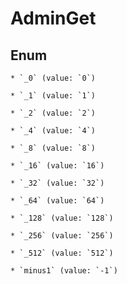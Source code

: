 
# AdminGet

## Enum


    * `_0` (value: `0`)

    * `_1` (value: `1`)

    * `_2` (value: `2`)

    * `_4` (value: `4`)

    * `_8` (value: `8`)

    * `_16` (value: `16`)

    * `_32` (value: `32`)

    * `_64` (value: `64`)

    * `_128` (value: `128`)

    * `_256` (value: `256`)

    * `_512` (value: `512`)

    * `minus1` (value: `-1`)



